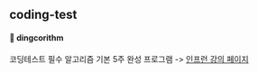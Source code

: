 ## coding-test



#### 📁 dingcorithm
코딩테스트 필수 알고리즘 기본 5주 완성 프로그램 ->  [인프런 강의 페이지](https://inf.run/rUDWd)
